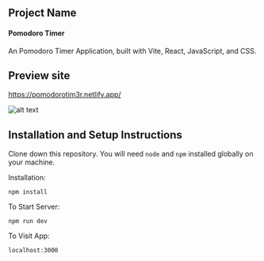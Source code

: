 

## Project Name 

#### Pomodoro Timer

An Pomodoro Timer Application, built with Vite, React, JavaScript, and CSS.

## Preview site
https://pomodorotim3r.netlify.app/

![alt text](https://iili.io/HJrf5bI.png)





## Installation and Setup Instructions
 

Clone down this repository. You will need `node` and `npm` installed globally on your machine.  

Installation:

`npm install`  

To Start Server:

`npm run dev`   

To Visit App:

`localhost:3000`  


